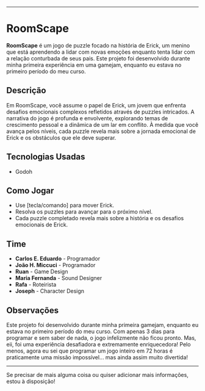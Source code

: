 
---

# RoomScape

**RoomScape** é um jogo de puzzle focado na história de Erick, um menino que está aprendendo a lidar com novas emoções enquanto tenta lidar com a relação conturbada de seus pais. Este projeto foi desenvolvido durante minha primeira experiência em uma gamejam, enquanto eu estava no primeiro período do meu curso.

## Descrição

Em RoomScape, você assume o papel de Erick, um jovem que enfrenta desafios emocionais complexos refletidos através de puzzles intricados. A narrativa do jogo é profunda e envolvente, explorando temas de crescimento pessoal e a dinâmica de um lar em conflito. À medida que você avança pelos níveis, cada puzzle revela mais sobre a jornada emocional de Erick e os obstáculos que ele deve superar.

## Tecnologias Usadas

- Godoh
  
## Como Jogar

- Use [tecla/comando] para mover Erick.
- Resolva os puzzles para avançar para o próximo nível.
- Cada puzzle completado revela mais sobre a história e os desafios emocionais de Erick.

## Time

- **Carlos E. Eduardo** - Programador
- **João H. Miccuci** - Programador
- **Ruan** - Game Design
- **Maria Fernanda** - Sound Designer
- **Rafa** - Roteirista
- **Joseph** - Character Design

## Observações

Este projeto foi desenvolvido durante minha primeira gamejam, enquanto eu estava no primeiro período do meu curso. Com apenas 3 dias para programar e sem saber de nada, o jogo infelizmente não ficou pronto. Mas, eii, foi uma experiência desafiadora e extremamente enriquecedora! Pelo menos, agora eu sei que programar um jogo inteiro em 72 horas é praticamente uma missão impossível... mas ainda assim muito divertida!

---

Se precisar de mais alguma coisa ou quiser adicionar mais informações, estou à disposição!
